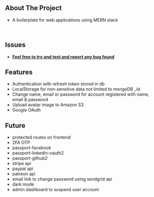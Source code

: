 ## About The Project

- A boilerplate for web applications using MERN stack

&nbsp;

## Issues

- <b><u>Feel free to try and test and report any bug found</u></b>

## Features

- Authentication with refresh token stored in db
- LocalStorage for non-sensitive data not limited to mongoDB \_id
- Change name, email or password for account registered with name, email & password
- Upload avatar image to Amazon S3
- Google OAuth

## Future

- protected routes on frontend
- 2FA OTP
- passport-facebook
- passport-linkedin-oauth2
- passport-github2
- stripe api
- paypal api
- patreon api
- email link to change password using sendgrid api
- dark mode
- admin dashboard to suspend user account

&nbsp;
